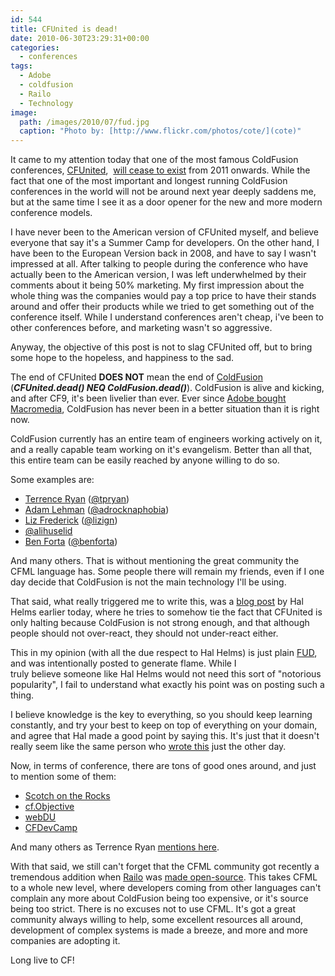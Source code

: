 ```yaml
---
id: 544
title: CFUnited is dead!
date: 2010-06-30T23:29:31+00:00
categories:
  - conferences
tags:
  - Adobe
  - coldfusion
  - Railo
  - Technology
image: 
  path: /images/2010/07/fud.jpg
  caption: "Photo by: [http://www.flickr.com/photos/cote/](cote)"
---
```

It came to my attention today that one of the most famous ColdFusion conferences, <a title="CFUnited" href="http://cfunited.com/2010/" target="_blank">CFUnited</a>,  <a title="CFUnited is dead!" href="http://cfunited.com/blog/index.cfm/2010/6/30/Farewell-to-CFUnited-Early-Bird-Extended" target="_blank">will cease to exist</a> from 2011 onwards. While the fact that one of the most important and longest running ColdFusion conferences in the world will not be around next year deeply saddens me, but at the same time I see it as a door opener for the new and more modern conference models.

I have never been to the American version of CFUnited myself, and believe everyone that say it's a Summer Camp for developers. On the other hand, I have been to the European Version back in 2008, and have to say I wasn't impressed at all. After talking to people during the conference who have actually been to the American version, I was left underwhelmed by their comments about it being 50% marketing. My first impression about the whole thing was the companies would pay a top price to have their stands around and offer their products while we tried to get something out of the conference itself. While I understand conferences aren't cheap, i've been to other conferences before, and marketing wasn't so aggressive.

Anyway, the objective of this post is not to slag CFUnited off, but to bring some hope to the hopeless, and happiness to the sad.

The end of CFUnited **DOES NOT** mean the end of <a title="Try ColdFusion 9" href="https://www.adobe.com/cfusion/tdrc/index.cfm?product=coldfusion" target="_blank">ColdFusion</a> (_**CFUnited.dead() NEQ ColdFusion.dead()**_). ColdFusion is alive and kicking, and after CF9, it's been livelier than ever. Ever since <a title="Adobe to acquire Macromedia" href="http://www.adobe.com/aboutadobe/invrelations/adobeandmacromedia.html" target="_blank">Adobe bought Macromedia</a>, ColdFusion has never been in a better situation than it is right now.

ColdFusion currently has an entire team of engineers working actively on it, and a really capable team working on it's evangelism. Better than all that, this entire team can be easily reached by anyone willing to do so.

Some examples are:

  * <a title="Terrence Ryan" href="http://www.terrenceryan.com" target="_blank">Terrence Ryan</a> (<a title="Terrence Ryan's twitter" href="http://twitter.com/tpryan" target="_blank">@tpryan</a>)
  * <a title="Adam Lehman" href="http://www.adrocknaphobia.com" target="_blank" class="broken_link">Adam Lehman</a> ([@adrocknaphobia](http://twitter.com/adrocknaphobia "Adam Lehman's twitter"))
  * <a title="Liz Frederick" href="http://lizfrederick.blogspot.com/" target="_blank">Liz Frederick</a> (<a title="Liz's twitter" href="http://twitter.com/lizign" target="_blank">@lizign</a>)
  * [@alihuselid](http://twitter.com/alihuselid "alihuselid's twitter")
  * <a title="Ben Forta" href="http://www.forta.com" target="_blank">Ben Forta</a> (<a title="Ben Forta's twitter" href="http://twitter.com/benforta" target="_blank">@benforta</a>)

And many others. That is without mentioning the great community the CFML language has. Some people there will remain my friends, even if I one day decide that ColdFusion is not the main technology I'll be using.

That said, what really triggered me to write this, was a <a title="Hal Helms - Whence ColdFusion" href="http://www.halhelms.com/blog/index.cfm/2010/6/30/Whence-ColdFusion" target="_blank" class="broken_link">blog post</a> by Hal Helms earlier today, where he tries to somehow tie the fact that CFUnited is only halting because ColdFusion is not strong enough, and that although people should not over-react, they should not under-react either.

This in my opinion (with all the due respect to Hal Helms) is just plain <a title="FUD" href="http://en.wikipedia.org/wiki/Fear,_uncertainty_and_doubt" target="_blank">FUD</a>, and was intentionally posted to generate flame. While I truly believe someone like Hal Helms would not need this sort of "notorious popularity", I fail to understand what exactly his point was on posting such a thing.

I believe knowledge is the key to everything, so you should keep learning constantly, and try your best to keep on top of everything on your domain, and agree that Hal made a good point by saying this. It's just that it doesn't really seem like the same person who <a title="Hal moving to Rails" href="http://www.halhelms.com/blog/index.cfm/2009/11/16/Why-Im-Moving-to-Ruby-On-Rails" target="_blank" class="broken_link">wrote this</a> just the other day.

Now, in terms of conference, there are tons of good ones around, and just to mention some of them:

  * <a title="Scotch on the Rocks" href="http://www.scotch-on-the-rocks.co.uk/" target="_blank">Scotch on the Rocks</a>
  * <a title="cf.Objective" href="http://www.cfobjective.com/" target="_blank">cf.Objective</a>
  * <a title="webDU" href="http://www.webdu.com.au/" target="_blank">webDU</a>
  * <a title="CFDevCamp" href="http://www.cfdevcamp.org/" target="_blank">CFDevCamp</a>

And many others as Terrence Ryan <a title="Terrence Ryan on conferences" href="http://terrenceryan.com/blog/post.cfm/bye-cfunited-hello-community" target="_blank">mentions here</a>.

With that said, we still can't forget that the CFML community got recently a tremendous addition when <a title="Railo" href="http://www.getrailo.com/" target="_blank">Railo</a> was <a title="Railo is open-source" href="http://www.placona.co.uk/112/railo/the-day-finally-came/" target="_blank">made open-source</a>. This takes CFML to a whole new level, where developers coming from other languages can't complain any more about ColdFusion being too expensive, or it's source being too strict. There is no excuses not to use CFML. It's got a great community always willing to help, some excellent resources all around, development of complex systems is made a breeze, and more and more companies are adopting it.

Long live to CF!

